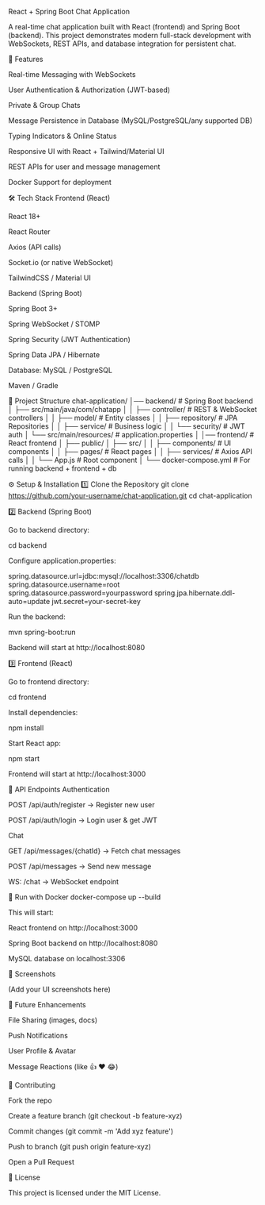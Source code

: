 React + Spring Boot Chat Application

A real-time chat application built with React (frontend) and Spring Boot (backend).
This project demonstrates modern full-stack development with WebSockets, REST APIs, and database integration for persistent chat.

🚀 Features

Real-time Messaging with WebSockets

User Authentication & Authorization (JWT-based)

Private & Group Chats

Message Persistence in Database (MySQL/PostgreSQL/any supported DB)

Typing Indicators & Online Status

Responsive UI with React + Tailwind/Material UI

REST APIs for user and message management

Docker Support for deployment

🛠️ Tech Stack
Frontend (React)

React 18+

React Router

Axios (API calls)

Socket.io (or native WebSocket)

TailwindCSS / Material UI

Backend (Spring Boot)

Spring Boot 3+

Spring WebSocket / STOMP

Spring Security (JWT Authentication)

Spring Data JPA / Hibernate

Database: MySQL / PostgreSQL

Maven / Gradle

📂 Project Structure
chat-application/
│── backend/                 # Spring Boot backend
│   ├── src/main/java/com/chatapp
│   │   ├── controller/      # REST & WebSocket controllers
│   │   ├── model/           # Entity classes
│   │   ├── repository/      # JPA Repositories
│   │   ├── service/         # Business logic
│   │   └── security/        # JWT auth
│   └── src/main/resources/  # application.properties
│
│── frontend/                # React frontend
│   ├── public/
│   ├── src/
│   │   ├── components/      # UI components
│   │   ├── pages/           # React pages
│   │   ├── services/        # Axios API calls
│   │   └── App.js           # Root component
│
└── docker-compose.yml       # For running backend + frontend + db

⚙️ Setup & Installation
1️⃣ Clone the Repository
git clone https://github.com/your-username/chat-application.git
cd chat-application

2️⃣ Backend (Spring Boot)

Go to backend directory:

cd backend


Configure application.properties:

spring.datasource.url=jdbc:mysql://localhost:3306/chatdb
spring.datasource.username=root
spring.datasource.password=yourpassword
spring.jpa.hibernate.ddl-auto=update
jwt.secret=your-secret-key


Run the backend:

mvn spring-boot:run


Backend will start at http://localhost:8080

3️⃣ Frontend (React)

Go to frontend directory:

cd frontend


Install dependencies:

npm install


Start React app:

npm start


Frontend will start at http://localhost:3000

🔗 API Endpoints
Authentication

POST /api/auth/register → Register new user

POST /api/auth/login → Login user & get JWT

Chat

GET /api/messages/{chatId} → Fetch chat messages

POST /api/messages → Send new message

WS: /chat → WebSocket endpoint

🐳 Run with Docker
docker-compose up --build


This will start:

React frontend on http://localhost:3000

Spring Boot backend on http://localhost:8080

MySQL database on localhost:3306

📸 Screenshots

(Add your UI screenshots here)

📌 Future Enhancements

File Sharing (images, docs)

Push Notifications

User Profile & Avatar

Message Reactions (like 👍 ❤️ 😂)

🤝 Contributing

Fork the repo

Create a feature branch (git checkout -b feature-xyz)

Commit changes (git commit -m 'Add xyz feature')

Push to branch (git push origin feature-xyz)

Open a Pull Request

📜 License

This project is licensed under the MIT License.
